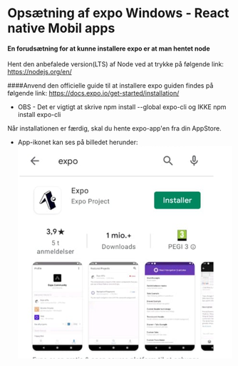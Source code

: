 # Opsætning af expo Windows - React native Mobil apps

#### En forudsætning for at kunne installere expo er at man hentet node
Hent den anbefalede version(LTS) af Node ved at trykke på følgende link: https://nodejs.org/en/

####Anvend den officielle guide til at installere expo guiden findes på følgende link: https://docs.expo.io/get-started/installation/
- OBS - Det er vigtigt at skrive npm install --global expo-cli og IKKE npm install expo-cli

Når installationen er færdig, skal du hente expo-app'en fra din AppStore.

- App-ikonet kan ses på billedet herunder:
  ![expo](billeder/expoIcon.png)
   